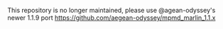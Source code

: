 This repository is no longer maintained, please use @agean-odyssey's newer 1.1.9 port
https://github.com/aegean-odyssey/mpmd_marlin_1.1.x
